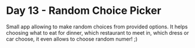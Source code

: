 # Day 13 - Random Choice Picker

Small app allowing to make random choices from provided options. It helps choosing what to eat for dinner, which restaurant to meet in, which dress or car choose, it even allows to choose random numer! ;)
